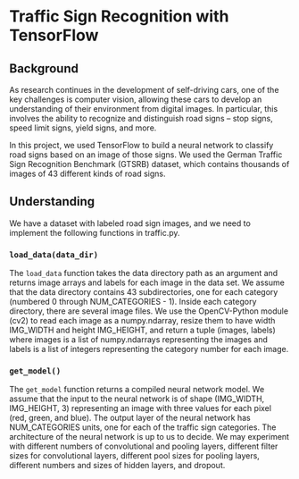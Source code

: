# Traffic Sign Recognition with TensorFlow

## Background

As research continues in the development of self-driving cars, one of the key challenges is computer vision, allowing these cars to develop an understanding of their environment from digital images. In particular, this involves the ability to recognize and distinguish road signs – stop signs, speed limit signs, yield signs, and more.

In this project, we used TensorFlow to build a neural network to classify road signs based on an image of those signs. We used the German Traffic Sign Recognition Benchmark (GTSRB) dataset, which contains thousands of images of 43 different kinds of road signs.

## Understanding

We have a dataset with labeled road sign images, and we need to implement the following functions in traffic.py.

### `load_data(data_dir)`

The `load_data` function takes the data directory path as an argument and returns image arrays and labels for each image in the data set. We assume that the data directory contains 43 subdirectories, one for each category (numbered 0 through NUM_CATEGORIES - 1). Inside each category directory, there are several image files. We use the OpenCV-Python module (cv2) to read each image as a numpy.ndarray, resize them to have width IMG_WIDTH and height IMG_HEIGHT, and return a tuple (images, labels) where images is a list of numpy.ndarrays representing the images and labels is a list of integers representing the category number for each image.

### `get_model()`

The `get_model` function returns a compiled neural network model. We assume that the input to the neural network is of shape (IMG_WIDTH, IMG_HEIGHT, 3) representing an image with three values for each pixel (red, green, and blue). The output layer of the neural network has NUM_CATEGORIES units, one for each of the traffic sign categories. The architecture of the neural network is up to us to decide. We may experiment with different numbers of convolutional and pooling layers, different filter sizes for convolutional layers, different pool sizes for pooling layers, different numbers and sizes of hidden layers, and dropout.
